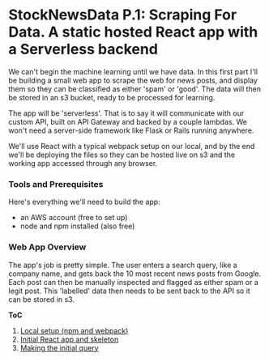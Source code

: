 # StockNewsData P.1: Scraping For Data. A static hosted React app with a Serverless backend

We can't begin the machine learning until we have data. In this first part I'll be building a small web app to scrape the web for news posts, and display them so they can be classified as either 'spam' or 'good'. The data will then be stored in an s3 bucket, ready to be processed for learning.

The app will be 'serverless'. That is to say it will communicate with our custom API, built on API Gateway and backed by a couple lambdas. We won't need a server-side framework like Flask or Rails running anywhere.

We'll use React with a typical webpack setup on our local, and by the end we'll be deploying the files so they can be hosted live on s3 and the working app accessed through any browser.


### Tools and Prerequisites
Here's everything we'll need to build the app:  
- an AWS account (free to set up)
- node and npm installed (also free)  


### Web App Overview
The app's job is pretty simple. The user enters a search query, like a company name, and gets back the 10 most recent news posts from Google. Each post can then be manually inspected and flagged as either spam or a legit post. This 'labelled' data then needs to be sent back to the API so it can be stored in s3.  

**ToC**
1. [Local setup (npm and webpack)](https://github.com/smrkem/stockdata2/blob/master/docs/local-setup.md)
2. [Initial React app and skeleton](https://github.com/smrkem/stockdata2/blob/master/docs/initial-react-app.md)
3. [Making the initial query]()
